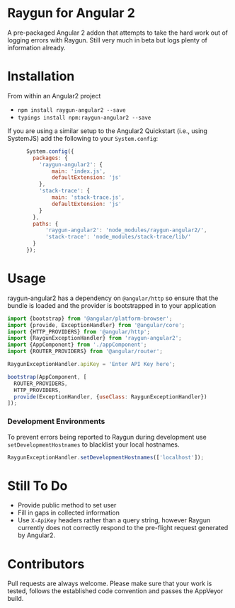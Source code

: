 # Raygun for Angular 2

A pre-packaged Angular 2 addon that attempts to take the hard work
out of logging errors with Raygun. Still very much in beta but
logs plenty of information already.

# Installation
From within an Angular2 project

  - `npm install raygun-angular2 --save`
  - `typings install npm:raygun-angular2 --save`
  
If you are using a similar setup to the Angular2 Quickstart (i.e., using SystemJS)
add the following to your `System.config`:

```js
      System.config({
        packages: {
          'raygun-angular2': {
              main: 'index.js',
              defaultExtension: 'js'
          },
          'stack-trace': {
              main: 'stack-trace.js',
              defaultExtension: 'js'
          }
        },
        paths: {
            'raygun-angular2': 'node_modules/raygun-angular2/',
            'stack-trace': 'node_modules/stack-trace/lib/'
        }
      });
```

# Usage
raygun-angular2 has a dependency on `@angular/http` so ensure that
the bundle is loaded and the provider is bootstrapped in to your
application

```js
import {bootstrap} from '@angular/platform-browser';
import {provide, ExceptionHandler} from '@angular/core';
import {HTTP_PROVIDERS} from '@angular/http';
import {RaygunExceptionHandler} from 'raygun-angular2';
import {AppComponent} from './appComponent';
import {ROUTER_PROVIDERS} from '@angular/router';

RaygunExceptionHandler.apiKey = 'Enter API Key here';

bootstrap(AppComponent, [
  ROUTER_PROVIDERS,
  HTTP_PROVIDERS,
  provide(ExceptionHandler, {useClass: RaygunExceptionHandler})
]);
```

### Development Environments

To prevent errors being reported to Raygun during development 
use `setDevelopmentHostnames` to blacklist your local hostnames.

```js
RaygunExceptionHandler.setDevelopmentHostnames(['localhost']);
```

# Still To Do

- Provide public method to set user
- Fill in gaps in collected information
- Use `X-ApiKey` headers rather than a query string, however
  Raygun currently does not correctly respond to the pre-flight
  request generated by Angular2.
  
# Contributors
Pull requests are always welcome. Please make sure that your work is
tested, follows the established code convention and passes the AppVeyor
build.
